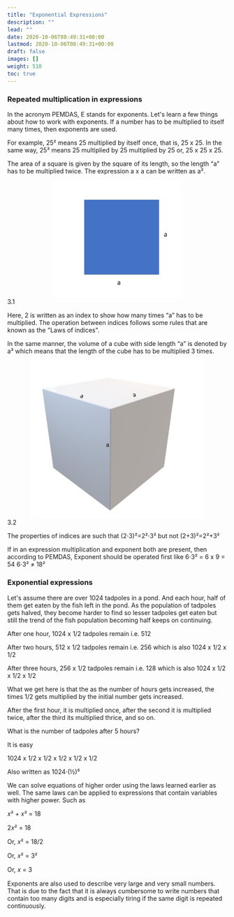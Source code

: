 ```yaml
---
title: "Exponential Expressions"
description: ""
lead: ""
date: 2020-10-06T08:49:31+00:00
lastmod: 2020-10-06T08:49:31+00:00
draft: false
images: []
weight: 510
toc: true
---
```


### Repeated multiplication in expressions
In the acronym PEMDAS, E stands for exponents. Let's learn a few things about how to work with exponents. If a number has to be multiplied to itself many times, then exponents are used. 

For example, 25²  means 25 multiplied by itself once, that is, 25 x 25. In the same way, 25³ means 25 multiplied by 25 multiplied by 25 or, 25 x 25 x 25.

The area of a square is given by the square of its length, so the length “a” has to be multiplied twice. The expression a x a can be written as a². 

<img src="3_1_square_of_a_units.jpg" width="300" style="display: block; margin: 0 auto;">
3.1

Here, 2 is written as an index to show how many times “a” has to be multiplied. The operation between indices follows some rules that are known as the "Laws of indices".
 
In the same manner, the volume of a cube with side length “a” is denoted by a³ which means that the length of the cube has to be multiplied 3 times. 

<img src="3_2_cube_of_a_units.jpg" width="400" style="display: block; margin: 0 auto;">
3.2

The properties of indices are such that (2⋅3)²=2²⋅3² but not (2+3)²=2²+3²

If in an expression multiplication and exponent both are present, then according to PEMDAS, Exponent should be operated first like
6⋅3² = 6 x 9 = 54 
6⋅3² ≠ 18² 

### Exponential expressions
Let's assume there are over 1024 tadpoles in a pond. And each hour, half of them get eaten by the fish left in the pond. As the population of tadpoles gets halved, they become harder to find so lesser tadpoles get eaten but still the trend of the fish population becoming half keeps on continuing. 

After one hour, 1024 x 1/2 tadpoles remain i.e. 512

After two hours, 512 x 1/2 tadpoles remain i.e. 256 which is also 1024 x 1/2 x 1/2

After three hours, 256 x 1/2 tadpoles remain i.e. 128 which is also 1024 x 1/2 x 1/2 x 1/2

What we get here is that the as the number of hours gets increased, the times 1/2 gets multiplied by the initial number gets increased. 

After the first hour, it is multiplied once, after the second it is multiplied twice, after the third its multiplied thrice, and so on. 

What is the number of tadpoles after 5 hours?

It is easy

1024 x 1/2 x 1/2 x 1/2 x 1/2 x 1/2

Also written as 1024⋅(½)⁵

We can solve equations of higher order using the laws learned earlier as well. 
The same laws can be applied to expressions that contain variables with higher power. Such as

𝑥² + 𝑥² = 18

2𝑥² = 18

Or, 𝑥² = 18/2

Or, 𝑥² = 3²

Or, 𝑥 = 3

Exponents are also used to describe very large and very small numbers. That is due to the fact that it is always cumbersome to write numbers that contain too many digits and is especially tiring if the same digit is repeated continuously.
